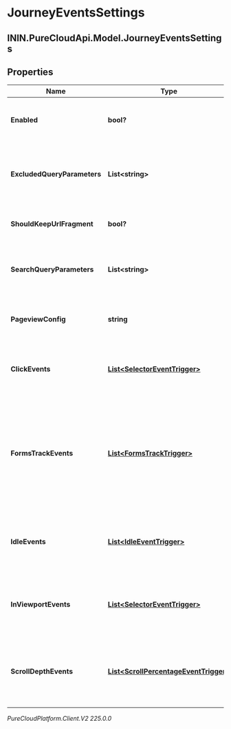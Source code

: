 # JourneyEventsSettings

## ININ.PureCloudApi.Model.JourneyEventsSettings

## Properties

|Name | Type | Description | Notes|
|------------ | ------------- | ------------- | -------------|
| **Enabled** | **bool?** | Whether or not journey event collection is enabled. | [optional] |
| **ExcludedQueryParameters** | **List&lt;string&gt;** | List of parameters to be excluded from the query string. | [optional] |
| **ShouldKeepUrlFragment** | **bool?** | Whether or not to keep the URL fragment. | [optional] |
| **SearchQueryParameters** | **List&lt;string&gt;** | List of query parameters used for search (e.g. &#39;q&#39;). | [optional] |
| **PageviewConfig** | **string** | Controls how the pageview events are tracked. | [optional] |
| **ClickEvents** | [**List&lt;SelectorEventTrigger&gt;**](SelectorEventTrigger) | Tracks when and where a visitor clicks on a webpage. | [optional] |
| **FormsTrackEvents** | [**List&lt;FormsTrackTrigger&gt;**](FormsTrackTrigger) | Controls how the form submitted and form abandoned events are tracked after a visitor interacts with a form element. | [optional] |
| **IdleEvents** | [**List&lt;IdleEventTrigger&gt;**](IdleEventTrigger) | Tracks when and where a visitor becomes inactive on a webpage. | [optional] |
| **InViewportEvents** | [**List&lt;SelectorEventTrigger&gt;**](SelectorEventTrigger) | Tracks when elements become visible or hidden on screen. | [optional] |
| **ScrollDepthEvents** | [**List&lt;ScrollPercentageEventTrigger&gt;**](ScrollPercentageEventTrigger) | Tracks when a visitor scrolls to a specific percentage of a webpage. | [optional] |



_PureCloudPlatform.Client.V2 225.0.0_
